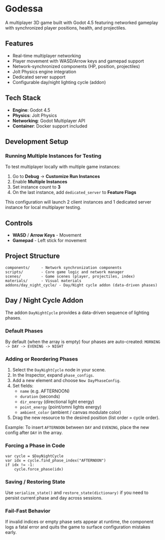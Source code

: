 # Godessa

A multiplayer 3D game built with Godot 4.5 featuring networked gameplay with synchronized player positions, health, and projectiles.

## Features

- Real-time multiplayer networking
- Player movement with WASD/Arrow keys and gamepad support
- Network-synchronized components (HP, position, projectiles)
- Jolt Physics engine integration
- Dedicated server support
- Configurable day/night lighting cycle (addon)

## Tech Stack

- **Engine**: Godot 4.5
- **Physics**: Jolt Physics
- **Networking**: Godot Multiplayer API
- **Container**: Docker support included

## Development Setup

### Running Multiple Instances for Testing

To test multiplayer locally with multiple game instances:

1. Go to **Debug** → **Customize Run Instances**
2. Enable **Multiple Instances**
3. Set instance count to **3**
4. On the last instance, add `dedicated_server` to **Feature Flags**

This configuration will launch 2 client instances and 1 dedicated server instance for local multiplayer testing.

## Controls

- **WASD** / **Arrow Keys** - Movement
- **Gamepad** - Left stick for movement

## Project Structure

```
components/     - Network synchronization components
scripts/        - Core game logic and network manager
scenes/         - Game scenes (player, projectiles, index)
materials/      - Visual materials
addons/day_night_cycle/ - Day/Night cycle addon (data-driven phases)
```

## Day / Night Cycle Addon

The addon `DayNightCycle` provides a data-driven sequence of lighting phases.

### Default Phases
By default (when the array is empty) four phases are auto-created:
`MORNING -> DAY -> EVENING -> NIGHT`

### Adding or Reordering Phases
1. Select the `DayNightCycle` node in your scene.
2. In the Inspector, expand `phase_configs`.
3. Add a new element and choose `New DayPhaseConfig`.
4. Set fields:
   - `name` (e.g. AFTERNOON)
   - `duration` (seconds)
   - `dir_energy` (directional light energy)
   - `point_energy` (point/omni lights energy)
   - `ambient_color` (ambient / canvas modulate color)
5. Drag the new resource to the desired position (list order = cycle order).

Example: To insert `AFTERNOON` between `DAY` and `EVENING`, place the new config after `DAY` in the array.

### Forcing a Phase in Code
```
var cycle = $DayNightCycle
var idx = cycle.find_phase_index("AFTERNOON")
if idx != -1:
	cycle.force_phase(idx)
```

### Saving / Restoring State
Use `serialize_state()` and `restore_state(dictionary)` if you need to persist current phase and day across sessions.

### Fail-Fast Behavior
If invalid indices or empty phase sets appear at runtime, the component logs a fatal error and quits the game to surface configuration mistakes early.

